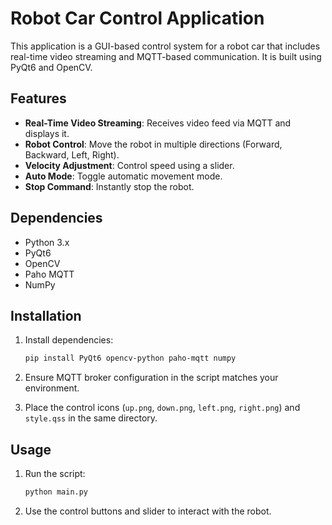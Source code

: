 # Robot Car Control Application

This application is a GUI-based control system for a robot car that includes real-time video streaming and MQTT-based communication. It is built using PyQt6 and OpenCV.

## Features

- **Real-Time Video Streaming**: Receives video feed via MQTT and displays it.
- **Robot Control**: Move the robot in multiple directions (Forward, Backward, Left, Right).
- **Velocity Adjustment**: Control speed using a slider.
- **Auto Mode**: Toggle automatic movement mode.
- **Stop Command**: Instantly stop the robot.

## Dependencies

- Python 3.x
- PyQt6
- OpenCV
- Paho MQTT
- NumPy

## Installation

1. Install dependencies:

   ```bash
   pip install PyQt6 opencv-python paho-mqtt numpy
   ```

2. Ensure MQTT broker configuration in the script matches your environment.

3. Place the control icons (`up.png`, `down.png`, `left.png`, `right.png`) and `style.qss` in the same directory.

## Usage

1. Run the script:

   ```bash
   python main.py
   ```

2. Use the control buttons and slider to interact with the robot.
